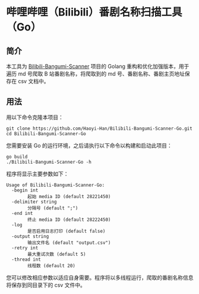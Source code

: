# 哔哩哔哩（Bilibili）番剧名称扫描工具（Go）

## 简介
本工具为 [Bilibili-Bangumi-Scanner](https://github.com/Haoyi-Han/Bilibili-Bangumi-Scanner) 项目的 Golang 重构和优化加强版本，用于遍历 md 号爬取 B 站番剧名称，将爬取到的 md 号、番剧名称、番剧主页地址保存在 csv 文档中。

## 用法
用以下命令克隆本项目：
```shell
git clone https://github.com/Haoyi-Han/Bilibili-Bangumi-Scanner-Go.git
cd Bilibili-Bangumi-Scanner-Go
```

您需要安装 Go 的运行环境，之后请执行以下命令以构建和启动此项目：

```shell
go build
./Bilibili-Bangumi-Scanner-Go -h
```

程序将显示主要参数如下：

```shell
Usage of Bilibili-Bangumi-Scanner-Go:
  -begin int
        起始 media ID (default 28221450)
  -delimiter string
        分隔号 (default ";")
  -end int
        终止 media ID (default 28222450)
  -log
        是否启用日志打印 (default false)
  -output string
        输出文件名 (default "output.csv")
  -retry int
        最大重试次数 (default 5)
  -thread int
        线程数 (default 20)
```

您可以修改相应参数以适应自身需要。程序将以多线程运行，爬取的番剧名称信息将保存到同目录下的 csv 文件中。